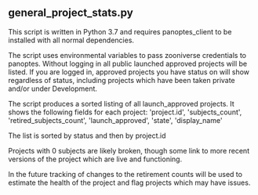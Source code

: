 ## general_project_stats.py

This script is written in Python 3.7 and requires panoptes_client to be installed with all normal dependencies.

The script uses environmental variables to pass zooniverse credentials to panoptes.  Without logging in all public launched approved projects will be listed. If you are logged in, approved projects you have status on will show regardless of status, including projects which have been taken private and/or under Development.

The script produces a sorted listing of all launch_approved projects. It shows the following fields for each project:
'project.id', 'subjects_count', 'retired_subjects_count', 'launch_approved', 'state', 'display_name' 

The list is sorted by status and then by project.id

Projects with 0 subjects are likely broken, though some link to more recent versions of the project which are live and functioning.

In the future tracking of changes to the retirement counts will be used to estimate the health of the project and flag projects which may have issues.
